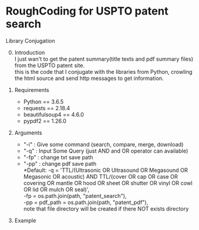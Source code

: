 RoughCoding for USPTO patent search
===================================
Library Conjugation

0. Introduction   
    I just wan't to get the patent summary(title texts and pdf summary files) from the USPTO patent site.   
    this is the code that I conjugate with the libraries from Python, crowling the html source and send http messages to get information.

1. Requirements   
    - Python == 3.6.5   
    - requests == 2.18.4   
    - beautifulsoup4 == 4.6.0   
    - pypdf2 == 1.26.0

2. Arguments   
    - "-i" : Give some command (search, compare, merge, download)   
    - "-q" : Input Some Query (just AND and OR operator can available)   
    - "-fp" : change txt save path   
    - "-pp" : change pdf save path   
    *Default: -q = 'TTL/(Ultrasonic OR Ultrasound OR Megasound OR Megasonic OR acoustic) AND TTL/(cover OR cap OR case OR covering OR mantle OR hood OR sheet OR shutter OR vinyl OR cowl OR lid OR mulch OR seal)',    
                  -fp = os.path.join(path, "patent_search"),    
                  -pp = pdf_path = os.path.join(path, "patent_pdf"),    
                note that file directory will be created if there NOT exists directory

3. Example
